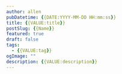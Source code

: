 ```yaml
---
author: allen
pubDatetime: {{DATE:YYYY-MM-DD HH:mm:ss}}
title: {{VALUE:title}}
postSlug: {{Name}}
featured: true
draft: false
tags:
  - {{VALUE:tag}}
ogImage: ""
description: {{VALUE:description}}
---
```

